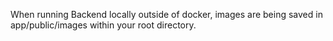 When running Backend locally outside of docker, images are being saved in app/public/images within your root directory.
